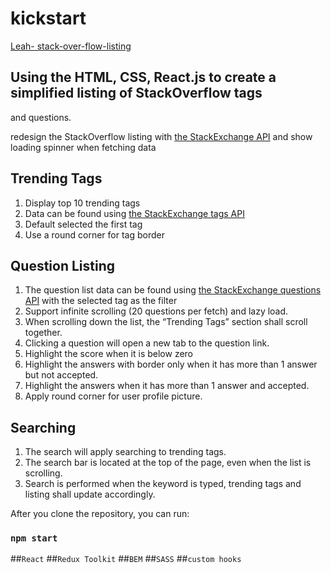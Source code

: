# kickstart

[Leah- stack-over-flow-listing](https://taichunlin.github.io/stack-over-flow-listing/)


## Using the HTML, CSS, React.js to create a simplified listing of StackOverflow tags
and questions. 

redesign the StackOverflow listing with [the StackExchange API](https://api.stackexchange.com/docs) and show loading spinner when fetching data

## Trending Tags

1. Display top 10 trending tags
2. Data can be found using [the StackExchange tags API](https://api.stackexchange.com/docs/tags)
3. Default selected the first tag
4. Use a round corner for tag border

## Question Listing

1. The question list data can be found using [the StackExchange questions API](https://api.stackexchange.com/docs/questions) with the selected tag as the filter
2. Support infinite scrolling (20 questions per fetch) and lazy load.
3. When scrolling down the list, the “Trending Tags” section shall scroll together.
4. Clicking a question will open a new tab to the question link.
5. Highlight the score when it is below zero
6. Highlight the answers with border only when it has more than 1 answer but not accepted.
7. Highlight the answers when it has more than 1 answer and accepted.
8. Apply round corner for user profile picture.

## Searching

1. The search will apply searching to trending tags.
2. The search bar is located at the top of the page, even when the list is scrolling.
3. Search is performed when the keyword is typed, trending tags and listing shall update
accordingly.


After you clone the repository, you can run:
### `npm start`


##`React`
##`Redux Toolkit`
##`BEM`
##`SASS`
##`custom hooks`
